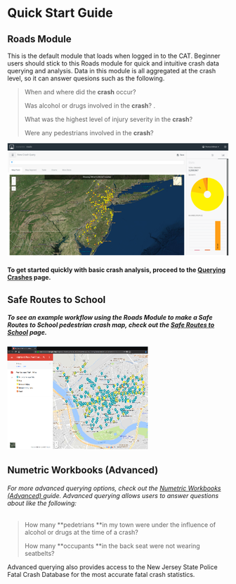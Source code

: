 # Quick Start Guide

## Roads Module

This is the default module that loads when logged in to the CAT. Beginner users should stick to this Roads module for quick and intuitive crash data querying and analysis. Data in this module is all aggregated at the crash level, so it can answer quesions such as the following.

> When and where did the **crash** occur?
>
> Was alcohol or drugs involved in the **crash**? .
>
> What was the highest level of injury severity in the **crash**?
>
> Were any pedestrians involved in the **crash**?

![](/assets/roads_landing_page_675x345.png)

#### **To get started quickly with basic crash analysis, proceed to the **[**Querying Crashes**](/chapter1/filtering-crashes.md)** page.**

## Safe Routes to School

##### To see an example workflow using the Roads Module to make a Safe Routes to School pedestrian crash map, check out the [Safe Routes to School](https://thomashillman.gitbooks.io/njdhts-cat/chapter1/safe-routes-to-school.md) page.

###### ![](/assets/hp_srts_example2.png)

## Numetric Workbooks \(Advanced\)

###### For more advanced querying options, check out the [Numetric Workbooks \(Advanced\) ](/numetric-workbooks.md)guide. Advanced querying allows users to answer questions about like the following:

> How many **pedetrians **in my town were under the influence of alcohol or drugs at the time of a crash?
>
> How many **occupants **in the back seat were not wearing seatbelts?

Advanced querying also provides access to the New Jersey State Police Fatal Crash Database for the most accurate fatal crash statistics.





